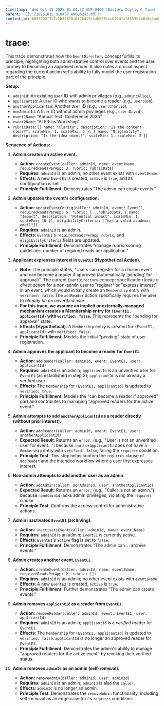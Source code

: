 ```yaml
---
timestamp: 'Wed Oct 15 2025 01:04:57 GMT-0400 (Eastern Daylight Time)'
parent: '[[../20251015_010457.e960b2a3.md]]'
content_id: 690f302f7b7c2b39878c67764d9c54b8351ccb914fa9f155b4b810a9ae8d9bec
---
```


# trace:

This trace demonstrates how the `EventDirectory` concept fulfills its principle, highlighting both administrative control over events and the user journey to becoming an approved reader. It also notes a crucial aspect regarding the current action set's ability to fully model the user registration part of the principle.

**Setup:**

* `adminId`: An existing `User` ID with admin privileges (e.g., `admin:Alice`).
* `applicantId`: A `User` ID who wants to become a reader (e.g., `user:Bob`).
* `anotherApplicantId`: Another `User` ID (e.g., `user:Charlie`).
* `nonAdminId`: A `User` ID without admin privileges (e.g., `user:David`).
* `event1Name`: "Annual Tech Conference 2024"
* `event2Name`: "AI Ethics Workshop"
* `rubricData`: `[{ name: "Clarity", description: "Is the content clear?", scaleMin: 1, scaleMax: 5 }, { name: "Originality", description: "Is the idea novel?", scaleMin: 1, scaleMax: 5 }]`

**Sequence of Actions:**

1. **Admin creates an active event.**
   * **Action**: `createEvent(caller: adminId, name: event1Name, requiredReadsPerApp: 3, rubric: rubricData)`
   * **Requires**: `adminId` is an admin; no other event exists with `event1Name`.
   * **Effects**: A new `EventE1` is created, `active` is `true`, and its configuration is set.
   * **Principle Fulfillment**: Demonstrates "The admin can create events."

2. **Admin updates the event's configuration.**
   * **Action**: `updateEventConfig(caller: adminId, event: EventE1, requiredReadsPerApp: 5, rubric: [...rubricData, { name: "Impact", description: "Potential impact", scaleMin: 1, scaleMax: 10 }], eligibilityCriteria: ["has a valid academic email"])`
   * **Requires**: `adminId` is an admin.
   * **Effects**: `EventE1`'s `requiredReadsPerApp`, `rubric`, and `eligibilityCriteria` fields are updated.
   * **Principle Fulfillment**: Demonstrates "manage rubric/scoring guidelines, number of required reads per application."

3. **Applicant expresses interest in `EventE1` (Hypothetical Action).**
   * **Note**: The principle states, "Users can register for a chosen event and can become a reader if approved (automatically 'pending' for approval)". The current `EventDirectory` concept specification *lacks a direct action* for a non-admin user to "register" or "express interest" in an event, which would initially create an `Membership` entry with `verified: false`. The `addReader` action specifically requires the user to *already be an unverified user*.
   * **For this trace, we assume an implicit or externally-managed mechanism creates a Membership entry for `(EventE1, applicantId)` with `verified: false`.** This represents the "pending for approval" state.
   * **Effects (Hypothetical)**: A `Membership` entry is created for `(EventE1, applicantId)` with `verified: false`.
   * **Principle Fulfillment**: Models the initial "pending" state of user registration.

4. **Admin approves the applicant to become a reader for `EventE1`.**
   * **Action**: `addReader(caller: adminId, event: EventE1, user: applicantId)`
   * **Requires**: `adminId` is an admin; `applicantId` is an unverified user for `EventE1` (as established in step 3); `applicantId` is not already a verified user.
   * **Effects**: The `Membership` for `(EventE1, applicantId)` is updated to `verified: true`.
   * **Principle Fulfillment**: Models the "can become a reader if approved" part and contributes to managing "approved readers for the active event."

5. **Admin attempts to add `anotherApplicantId` as a reader directly (without prior interest).**
   * **Action**: `addReader(caller: adminId, event: EventE1, user: anotherApplicantId)`
   * **Expected Result**: Returns an `error:` (e.g., "User is not an unverified user for event...") because `anotherApplicantId` does not have a `Membership` entry with `verified: false`, failing the `requires` condition.
   * **Principle Test**: This step helps confirm the `requires` clause of `addReader` and the intended workflow where a user first expresses interest.

6. **Non-admin attempts to add another user as an admin.**
   * **Action**: `addAdmin(caller: nonAdminId, user: anotherApplicantId)`
   * **Expected Result**: Returns an `error:` (e.g., "Caller is not an admin.") because `nonAdminId` lacks admin privileges, violating the `requires` clause.
   * **Principle Test**: Confirms the access control for administrative actions.

7. **Admin inactivates `EventE1` (archiving).**
   * **Action**: `inactivateEvent(caller: adminId, name: event1Name)`
   * **Requires**: `adminId` is an admin; `EventE1` is currently active.
   * **Effects**: `EventE1`'s `active` flag is set to `false`.
   * **Principle Fulfillment**: Demonstrates "The admin can ... archive events."

8. **Admin creates another event, `EventE2`.**
   * **Action**: `createEvent(caller: adminId, name: event2Name, requiredReadsPerApp: 2, rubric: [])`
   * **Requires**: `adminId` is an admin; no other event exists with `event2Name`.
   * **Effects**: A new `EventE2` is created, `active` is `true`.
   * **Principle Fulfillment**: Further demonstrates "The admin can create events."

9. **Admin removes `applicantId` as a reader from `EventE1`.**
   * **Action**: `removeReader(caller: adminId, event: EventE1, user: applicantId)`
   * **Requires**: `adminId` is an admin; `applicantId` is a *verified* reader for `EventE1`.
   * **Effects**: The `Membership` for `(EventE1, applicantId)` is updated to `verified: false`. `applicantId` is no longer an approved reader for `EventE1`.
   * **Principle Fulfillment**: Demonstrates the admin's ability to manage "approved readers for the active event" by revoking their verified status.

10. **Admin removes `adminId` as an admin (self-removal).**
    * **Action**: `removeAdmin(caller: adminId, user: adminId)`
    * **Requires**: `adminId` is an admin; `adminId` is also the `caller`.
    * **Effects**: `adminId` is no longer an admin.
    * **Principle Test**: Demonstrates the `removeAdmin` functionality, including self-removal as an edge case for its `requires` conditions.
